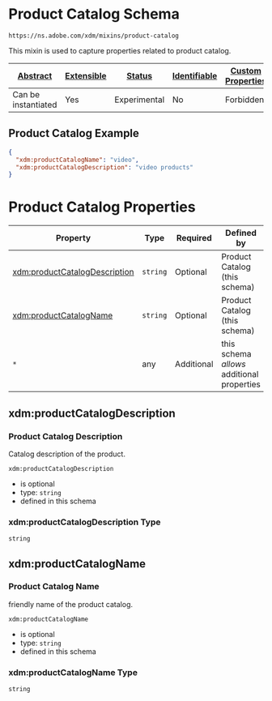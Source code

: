 
# Product Catalog Schema

```
https://ns.adobe.com/xdm/mixins/product-catalog
```

This mixin is used to capture properties related to product catalog.

| [Abstract](../../../abstract.md) | [Extensible](../../../extensions.md) | [Status](../../../status.md) | [Identifiable](../../../id.md) | [Custom Properties](../../../extensions.md) | [Additional Properties](../../../extensions.md) | Defined In |
|----------------------------------|--------------------------------------|------------------------------|--------------------------------|---------------------------------------------|-------------------------------------------------|------------|
| Can be instantiated | Yes | Experimental | No | Forbidden | Permitted | [mixins/product/product-catalog.schema.json](mixins/product/product-catalog.schema.json) |

## Product Catalog Example
```json
{
  "xdm:productCatalogName": "video",
  "xdm:productCatalogDescription": "video products"
}
```

# Product Catalog Properties

| Property | Type | Required | Defined by |
|----------|------|----------|------------|
| [xdm:productCatalogDescription](#xdmproductcatalogdescription) | `string` | Optional | Product Catalog (this schema) |
| [xdm:productCatalogName](#xdmproductcatalogname) | `string` | Optional | Product Catalog (this schema) |
| `*` | any | Additional | this schema *allows* additional properties |

## xdm:productCatalogDescription
### Product Catalog Description

Catalog description of the product.

`xdm:productCatalogDescription`
* is optional
* type: `string`
* defined in this schema

### xdm:productCatalogDescription Type


`string`






## xdm:productCatalogName
### Product Catalog Name

friendly name of the product catalog.

`xdm:productCatalogName`
* is optional
* type: `string`
* defined in this schema

### xdm:productCatalogName Type


`string`





